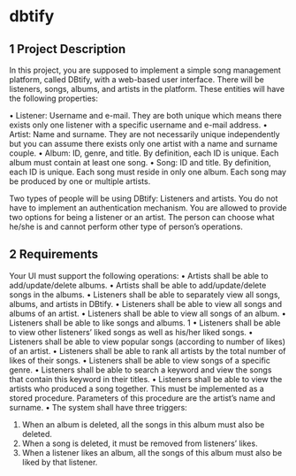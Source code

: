 # dbtify
## 1 Project Description
In this project, you are supposed to implement a simple song management platform,
called DBtify, with a web-based user interface. There will be listeners, songs, albums,
and artists in the platform. These entities will have the following properties:

• Listener: Username and e-mail. They are both unique which means there exists
only one listener with a specific username and e-mail address.
• Artist: Name and surname. They are not necessarily unique independently but
you can assume there exists only one artist with a name and surname couple.
• Album: ID, genre, and title. By definition, each ID is unique. Each album must
contain at least one song.
• Song: ID and title. By definition, each ID is unique. Each song must reside in
only one album. Each song may be produced by one or multiple artists.

Two types of people will be using DBtify: Listeners and artists. You do not have to
implement an authentication mechanism. You are allowed to provide two options for
being a listener or an artist. The person can choose what he/she is and cannot perform
other type of person’s operations.
## 2 Requirements
Your UI must support the following operations:
• Artists shall be able to add/update/delete albums.
• Artists shall be able to add/update/delete songs in the albums.
• Listeners shall be able to separately view all songs, albums, and artists in DBtify.
• Listeners shall be able to view all songs and albums of an artist.
• Listeners shall be able to view all songs of an album.
• Listeners shall be able to like songs and albums.
1
• Listeners shall be able to view other listeners’ liked songs as well as his/her liked
songs.
• Listeners shall be able to view popular songs (according to number of likes) of an
artist.
• Listeners shall be able to rank all artists by the total number of likes of their songs.
• Listeners shall be able to view songs of a specific genre.
• Listeners shall be able to search a keyword and view the songs that contain this
keyword in their titles.
• Listeners shall be able to view the artists who produced a song together. This must
be implemented as a stored procedure. Parameters of this procedure are the
artist’s name and surname.
• The system shall have three triggers:
1. When an album is deleted, all the songs in this album must also be deleted.
2. When a song is deleted, it must be removed from listeners’ likes.
3. When a listener likes an album, all the songs of this album must also be liked
by that listener.
